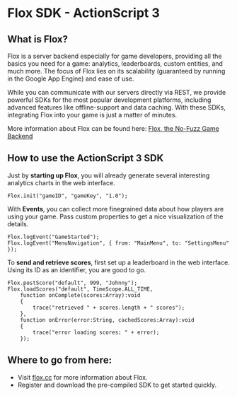 Flox SDK - ActionScript 3
=========================

What is Flox?
-------------

Flox is a server backend especially for game developers, providing all the basics you need for a game: analytics, leaderboards, custom entities, and much more. The focus of Flox lies on its scalability (guaranteed by running in the Google App Engine) and ease of use.

While you can communicate with our servers directly via REST, we provide powerful SDKs for the most popular development platforms, including advanced features like offline-support and data caching. With these SDKs, integrating Flox into your game is just a matter of minutes.

More information about Flox can be found here: [Flox, the No-Fuzz Game Backend](http://gamua.com/flox)

How to use the ActionScript 3 SDK
---------------------------------

Just by **starting up Flox**, you will already generate several interesting analytics charts in the web interface.
    
    Flox.init("gameID", "gameKey", "1.0");

With **Events**, you can collect more finegrained data about how players are using your game. Pass custom properties to get a nice visualization of the details.

    Flox.logEvent("GameStarted");
    Flox.logEvent("MenuNavigation", { from: "MainMenu", to: "SettingsMenu" });

To **send and retrieve scores**, first set up a leaderboard in the web interface. Using its ID as an identifier, you are good to go.

    Flox.postScore("default", 999, "Johnny");
    Flox.loadScores("default", TimeScope.ALL_TIME, 
        function onComplete(scores:Array):void
        {
            trace("retrieved " + scores.length + " scores");
        },
        function onError(error:String, cachedScores:Array):void
        {
            trace("error loading scores: " + error);
        });
        
Where to go from here:
----------------------

* Visit [flox.cc](http://www.flox.cc) for more information about Flox.
* Register and download the pre-compiled SDK to get started quickly.
